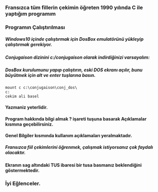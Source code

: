 ### Fransızca tüm fillerin çekimin öğreten 1990 yılında C ile yaptığım programım

### Programın Çalıştırılması
##### Windows10 içinde çalıştırmak için DosBox emulatörünü yükleyip çalıştırmak gerekiyor.
##### Conjugaison dizinini c:/conjugaison olarak indirdiğinizi varsayalım:
##### DosBox kurulumunu yapıp çalıştırın, eski DOS ekranı açılır, bunu büyütmek için alt ve enter tuşlarına basın.
```
mount c c:\conjugaison\conj_dos\
c:
cekim ali basel
```
#### Yazmaniz yeterlidir.
#### Program hakkında bilgi almak ? işareti tuşuna basarak Açıklamalar kısmına geçebilirsiniz.
#### Genel Bilgiler kısmında kullanım açıklamaları yeralmaktadır. 
##### Fransızca fiil çekimlerini öğrenmek, çalışmak istiyorsanız çok faydalı olacaktır.
#### Ekranın sag altındaki TUS ibaresi bir tusa basmanız beklendiğini göstermektedir.

### İyi Eğlenceler.
